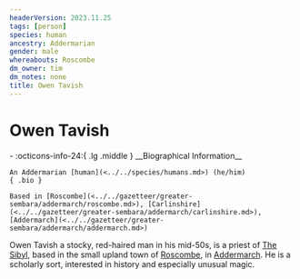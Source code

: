 ```yaml
---
headerVersion: 2023.11.25
tags: [person]
species: human
ancestry: Addermarian
gender: male
whereabouts: Roscombe
dm_owner: tim
dm_notes: none
title: Owen Tavish
---
```

# Owen Tavish
<div class="grid cards ext-narrow-margin ext-one-column" markdown>
- :octicons-info-24:{ .lg .middle } __Biographical Information__

    An Addermarian [human](<../../species/humans.md>) (he/him)  
    { .bio }

    Based in [Roscombe](<../../gazetteer/greater-sembara/addermarch/roscombe.md>), [Carlinshire](<../../gazetteer/greater-sembara/addermarch/carlinshire.md>), [Addermarch](<../../gazetteer/greater-sembara/addermarch/addermarch.md>)
</div>


Owen Tavish a stocky, red-haired man in his mid-50s, is a priest of [The Sibyl](<../../gods-and-religions/gods/incorporeal-gods/mos-numena-pantheon/the-sibyl.md>), based in the small upland town of [Roscombe](<../../gazetteer/greater-sembara/addermarch/roscombe.md>), in [Addermarch](<../../gazetteer/greater-sembara/addermarch/addermarch.md>). He is a scholarly sort, interested in history and especially unusual magic. 